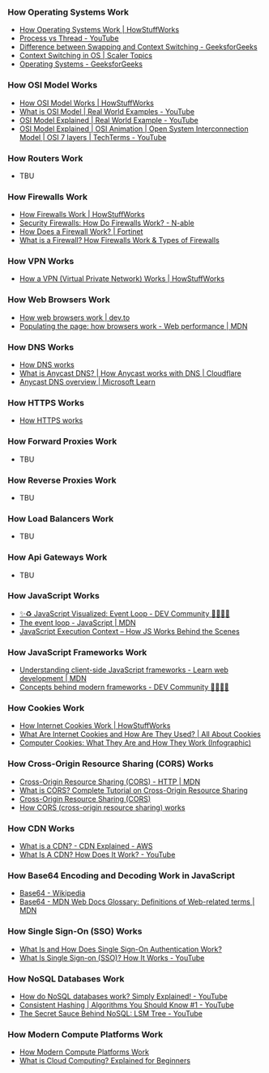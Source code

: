 
### How Operating Systems Work
- [How Operating Systems Work | HowStuffWorks](https://computer.howstuffworks.com/operating-system.htm)
- [Process vs Thread - YouTube](https://www.youtube.com/watch?v=4rLW7zg21gI)
- [Difference between Swapping and Context Switching - GeeksforGeeks](https://www.geeksforgeeks.org/difference-between-swapping-and-context-switching/)
- [Context Switching in OS | Scaler Topics](https://www.scaler.com/topics/operating-system/context-switching-in-os/)
- [Operating Systems - GeeksforGeeks](https://www.geeksforgeeks.org/operating-systems/)

### How OSI Model Works
- [How OSI Model Works | HowStuffWorks](https://computer.howstuffworks.com/osi.htm)
- [What is OSI Model | Real World Examples - YouTube](https://www.youtube.com/watch?v=0y6FtKsg6J4)
- [OSI Model Explained | Real World Example - YouTube](https://www.youtube.com/watch?v=LANW3m7UgWs)
- [OSI Model Explained | OSI Animation | Open System Interconnection Model | OSI 7 layers | TechTerms - YouTube](https://www.youtube.com/watch?v=vv4y_uOneC0)

### How Routers Work
- TBU

### How Firewalls Work
- [How Firewalls Work | HowStuffWorks](https://computer.howstuffworks.com/firewall.htm)
- [Security Firewalls: How Do Firewalls Work? - N-able](https://www.n-able.com/blog/how-do-firewalls-work)
- [How Does a Firewall Work? | Fortinet](https://www.fortinet.com/resources/cyberglossary/how-does-a-firewall-work)
- [What is a Firewall? How Firewalls Work & Types of Firewalls](https://www.kaspersky.com/resource-center/definitions/firewall)

### How VPN Works
- [How a VPN (Virtual Private Network) Works | HowStuffWorks](https://computer.howstuffworks.com/vpn.htm)

### How Web Browsers Work
- [How web browsers work | dev.to](https://dev.to/arikaturika/how-web-browsers-work-part-1-with-illustrations-1nid)
- [Populating the page: how browsers work - Web performance | MDN](https://developer.mozilla.org/en-US/docs/Web/Performance/How_browsers_work)

### How DNS Works
- [How DNS works](https://howdns.works/)
- [What is Anycast DNS? | How Anycast works with DNS | Cloudflare](https://www.cloudflare.com/learning/dns/what-is-anycast-dns/)
- [Anycast DNS overview | Microsoft Learn](https://learn.microsoft.com/en-us/windows-server/networking/dns/deploy/anycast)

### How HTTPS Works
- [How HTTPS works](https://howhttps.works/)

### How Forward Proxies Work
- TBU

### How Reverse Proxies Work
- TBU

### How Load Balancers Work
- TBU

### How Api Gateways Work
- TBU

### How JavaScript Works
- [✨♻️ JavaScript Visualized: Event Loop - DEV Community 👩‍💻👨‍💻](https://dev.to/lydiahallie/javascript-visualized-event-loop-3dif)
- [The event loop - JavaScript | MDN](https://developer.mozilla.org/en-US/docs/Web/JavaScript/EventLoop)
- [JavaScript Execution Context – How JS Works Behind the Scenes](https://www.freecodecamp.org/news/how-javascript-works-behind-the-scene-javascript-execution-context/)

### How JavaScript Frameworks Work
- [Understanding client-side JavaScript frameworks - Learn web development | MDN](https://developer.mozilla.org/en-US/docs/Learn/Tools_and_testing/Client-side_JavaScript_frameworks)
- [Concepts behind modern frameworks - DEV Community 👩‍💻👨‍💻](https://dev.to/lexlohr/concepts-behind-modern-frameworks-4m1g)

### How Cookies Work
- [How Internet Cookies Work | HowStuffWorks](https://computer.howstuffworks.com/cookie.htm)
- [What Are Internet Cookies and How Are They Used? | All About Cookies](https://allaboutcookies.org/what-is-a-cookie)
- [Computer Cookies: What They Are and How They Work (Infographic)](https://www.hp.com/us-en/shop/tech-takes/what-are-computer-cookies)

### How Cross-Origin Resource Sharing (CORS) Works
- [Cross-Origin Resource Sharing (CORS) - HTTP | MDN](https://developer.mozilla.org/en-US/docs/Web/HTTP/CORS)
- [What is CORS? Complete Tutorial on Cross-Origin Resource Sharing](https://auth0.com/blog/cors-tutorial-a-guide-to-cross-origin-resource-sharing/)
- [Cross-Origin Resource Sharing (CORS)](https://web.dev/cross-origin-resource-sharing/)
- [How CORS (cross-origin resource sharing) works](https://www.educative.io/answers/how-cors-cross-origin-resource-sharing-works)

### How CDN Works
- [What is a CDN? - CDN Explained - AWS](https://aws.amazon.com/what-is/cdn/)
- [What Is A CDN? How Does It Work? - YouTube](https://www.youtube.com/watch?v=RI9np1LWzqw)

### How Base64 Encoding and Decoding Work in JavaScript
- [Base64 - Wikipedia](https://en.wikipedia.org/wiki/Base64)
- [Base64 - MDN Web Docs Glossary: Definitions of Web-related terms | MDN](https://developer.mozilla.org/en-US/docs/Glossary/Base64)

### How Single Sign-On (SSO) Works
- [What Is and How Does Single Sign-On Authentication Work?](https://auth0.com/blog/what-is-and-how-does-single-sign-on-work/)
- [What Is Single Sign-on (SSO)? How It Works - YouTube](https://www.youtube.com/watch?v=O1cRJWYF-g4)

### How NoSQL Databases Work
- [How do NoSQL databases work? Simply Explained! - YouTube](https://www.youtube.com/watch?v=0buKQHokLK8)
- [Consistent Hashing | Algorithms You Should Know #1 - YouTube](https://www.youtube.com/watch?v=UF9Iqmg94tk)
- [The Secret Sauce Behind NoSQL: LSM Tree - YouTube](https://www.youtube.com/watch?v=I6jB0nM9SKU)

### How Modern Compute Platforms Work
- [How Modern Compute Platforms Work](https://www.freecodecamp.org/news/modern-compute-platforms/)
- [What is Cloud Computing? Explained for Beginners](https://www.freecodecamp.org/news/what-is-cloud-computing-beginners-guide/)
